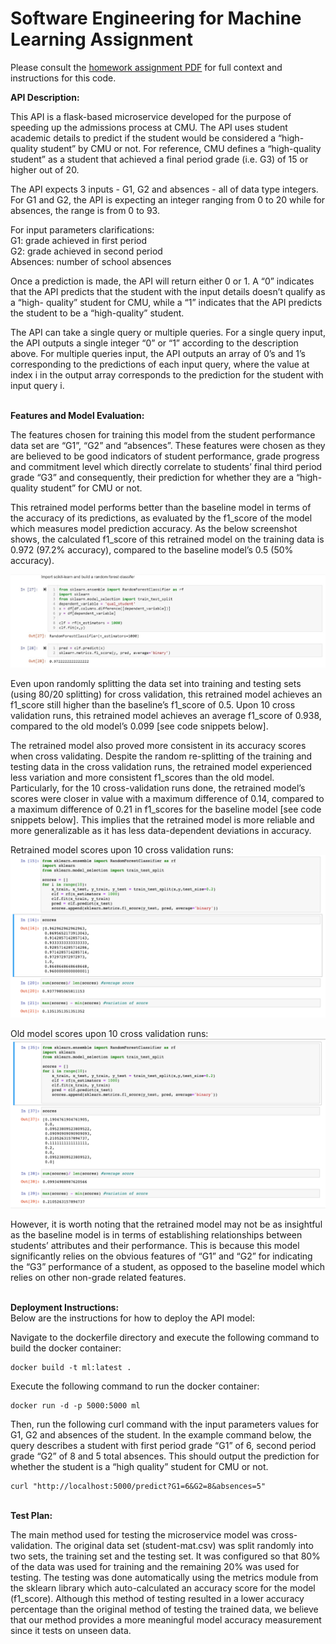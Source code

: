 # Software Engineering for Machine Learning Assignment

Please consult the [homework assignment PDF](https://web2.qatar.cmu.edu/cs/17313/homework/hw4.pdf) for full context and instructions for this code.  

<b> API Description: </b>

This API is a flask-based microservice developed for the purpose of speeding up the admissions process at CMU. The API uses student academic details to predict if the student 
would be considered a “high-quality student” by CMU or not. For reference, CMU defines a “high-quality student” as a student that achieved a final period grade (i.e. G3) of 
15 or higher out of 20.

The API expects 3 inputs -  G1, G2 and absences -  all of data type integers. For G1 and G2, the API is expecting an integer ranging from 0 to 20 while for absences, the 
range is from 0 to 93. 

For input parameters clarifications: <br>
G1: grade achieved in first period <br>
G2: grade achieved in second period <br>
Absences: number of school absences 

Once a prediction is made, the API will return either 0 or 1. A “0” indicates that the API predicts that the student with the input details doesn’t qualify as a “high-
quality” student for CMU, while a “1” indicates that the API predicts the student to be a “high-quality” student.

The API can take a single query or multiple queries. For a single query input, the API outputs a single integer “0” or “1” according to the description above. For multiple 
queries input, the API outputs an array of 0’s and 1’s corresponding to the predictions of each input query, where the value at index i in the output array corresponds to the 
prediction for the student with input query i.

<br />
<b> Features and Model Evaluation: </b>

The features chosen for training this model from the student performance data set are “G1”, “G2” and “absences”. These features were chosen as they are believed to be good 
indicators of student performance, grade progress and commitment level which directly correlate to students’ final third period grade “G3” and consequently, their prediction 
for whether they are a “high-quality student” for CMU or not.

This retrained model performs better than the baseline model in terms of the accuracy of its predictions, as evaluated by the f1_score of the model which measures model 
prediction accuracy. As the below screenshot shows, the calculated f1_score of this retrained model on the training data is 0.972 (97.2% accuracy), compared to the baseline 
model’s 0.5 (50% accuracy).

![image 1](https://github.com/NadaSolimann/Bug-Busters-hw4/blob/main/Screenshot_1.png)


Even upon randomly splitting the data set into training and testing sets (using 80/20 splitting) for cross validation, this retrained model achieves an f1_score still higher 
than the baseline’s f1_score of 0.5. Upon 10 cross validation runs, this retrained model achieves an average f1_score of 0.938, compared to the old model’s 0.099 [see code 
snippets below].

The retrained model also proved more consistent in its accuracy scores when cross validating. Despite the random re-splitting of the training and testing data in the cross 
validation runs, the retrained model experienced less variation and more consistent f1_scores than the old model. Particularly, for the 10 cross-validation runs done, the 
retrained model’s scores were closer in value with a maximum difference of 0.14, compared to a maximum difference of 0.21 in f1_scores for the baseline model [see code 
snippets below]. This implies that the retrained model is more reliable and more generalizable as it has less data-dependent deviations in accuracy.





Retrained model scores upon 10 cross validation runs:
![image 2](https://github.com/NadaSolimann/Bug-Busters-hw4/blob/main/Screenshot_2.png)


Old model scores upon 10 cross validation runs:
![image 3](https://github.com/NadaSolimann/Bug-Busters-hw4/blob/main/Screenshot_3.png)

However, it is worth noting that the retrained model may not be as insightful as the baseline model is in terms of establishing relationships between students’ attributes and 
their performance. This is because this model significantly relies on the obvious features of “G1” and “G2” for indicating the “G3” performance of a student, as opposed to 
the baseline model which relies on other non-grade related features.

<br />
<b> Deployment Instructions: </b> <br>
Below are the instructions for how to deploy the API model:

Navigate to the dockerfile directory and execute the following command to build the docker container:

    docker build -t ml:latest .

Execute the following command to run the docker container:

    docker run -d -p 5000:5000 ml

Then, run the following curl command with the input parameters values for G1, G2 and absences of the student. In the example command below, the query describes a student with 
first period grade “G1” of 6, second period grade “G2” of 8 and 5 total absences. This should output the prediction for whether the student is a “high quality” student for 
CMU or not.

    curl "http://localhost:5000/predict?G1=6&G2=8&absences=5"

<br />
<b> Test Plan: </b>

The main method used for testing the microservice model was cross-validation. The original data set (student-mat.csv) was split randomly into two sets, the training set and the testing set. It was configured so that 80% of the data was used for training and the remaining 20% was used for testing. The testing was done automatically using the metrics module from the sklearn library which auto-calculated an accuracy score for the model (f1_score). Although this method of testing resulted in a lower accuracy percentage than the original method of testing the trained data, we believe that our method provides a more meaningful model accuracy measurement since it tests on unseen data.

